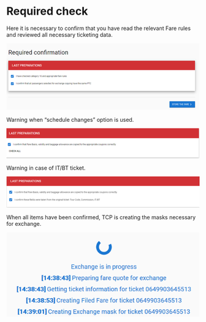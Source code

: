 # Required check

Here it is necessary to confirm that you have read the relevant Fare rules and reviewed all necessary ticketing data.

![](../.gitbook/assets/image%20%2897%29.png)

Warning when “schedule changes” option is used.

![](../.gitbook/assets/image%20%28173%29.png)

Warning in case of IT/BT ticket.

![](../.gitbook/assets/image%20%28128%29.png)

When all items have been confirmed, TCP is creating the masks necessary for exchange.

![](../.gitbook/assets/image%20%28149%29.png)



